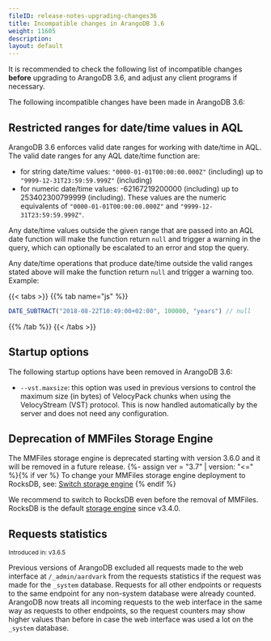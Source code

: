 ```yaml
---
fileID: release-notes-upgrading-changes36
title: Incompatible changes in ArangoDB 3.6
weight: 11605
description: 
layout: default
---
```

It is recommended to check the following list of incompatible changes **before**
upgrading to ArangoDB 3.6, and adjust any client programs if necessary.

The following incompatible changes have been made in ArangoDB 3.6:

## Restricted ranges for date/time values in AQL

ArangoDB 3.6 enforces valid date ranges for working with date/time in AQL. 
The valid date ranges for any AQL date/time function are:

- for string date/time values: `"0000-01-01T00:00:00.000Z"` (including) up to
  `"9999-12-31T23:59:59.999Z"` (including)
- for numeric date/time values: -62167219200000 (including) up to
  253402300799999 (including). These values are the numeric equivalents of
  `"0000-01-01T00:00:00.000Z"` and `"9999-12-31T23:59:59.999Z"`.

Any date/time values outside the given range that are passed into an AQL date
function will make the function return `null` and trigger a warning in the
query, which can optionally be escalated to an error and stop the query.

Any date/time operations that produce date/time outside the valid ranges stated
above will make the function return `null` and trigger a warning too. Example:

{{< tabs >}}
{{% tab name="js" %}}
```js
DATE_SUBTRACT("2018-08-22T10:49:00+02:00", 100000, "years") // null
```
{{% /tab %}}
{{< /tabs >}}

## Startup options

The following startup options have been removed in ArangoDB 3.6:

- `--vst.maxsize`: this option was used in previous versions to control the
  maximum size (in bytes) of VelocyPack chunks when using the VelocyStream
  (VST) protocol. This is now handled automatically by the server and does not
  need any configuration.

## Deprecation of MMFiles Storage Engine

The MMFiles storage engine is deprecated starting with version
3.6.0 and it will be removed in a future release.
{%- assign ver = "3.7" | version: "<=" %}{% if ver %}
To change your MMFiles storage engine deployment to RocksDB, see:
[Switch storage engine](administration-engine-switch-engine.html)
{% endif %}

We recommend to switch to RocksDB even before the removal of MMFiles.
RocksDB is the default [storage engine](../../architecture/architecture-storage-engines)
since v3.4.0.

## Requests statistics

<small>Introduced in: v3.6.5</small>

Previous versions of ArangoDB excluded all requests made to the web interface at
`/_admin/aardvark` from the requests statistics if the request was made for the
`_system` database. Requests for all other endpoints or requests to the same
endpoint for any non-system database were already counted.
ArangoDB now treats all incoming requests to the web interface in the same
way as requests to other endpoints, so the request counters may show higher
values than before in case the web interface was used a lot on the
`_system` database.

